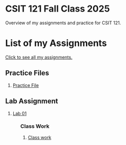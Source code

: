 # CSIT 121 Fall Class 2025
Overview of my assignments and practice for CSIT 121.

<h1>List of my Assignments</h1>

<p><a href = "https://tyrannusexcle101.github.io/CSIT121/">Click to see all my assignments. </a></p>

<h2>Practice Files</h2>

<ol>
<li><a href = "Practice/demo.html">Practice File</a></li>
</ol>

<h2>Lab Assignment</h2>

<ol>
<li><a href = "Lab01/aboutme.html">Lab 01</a></li>
<ol>


<h3>Class Work</h3>
<ol>
<li><a href = "ClassWork/textplay.html">Class work</a></li>
<ol>
